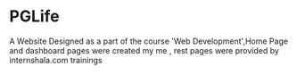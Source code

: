 # PGLife
A Website Designed as a part of the course 'Web Development',Home Page and dashboard pages were created my me , rest pages were provided by internshala.com trainings 
